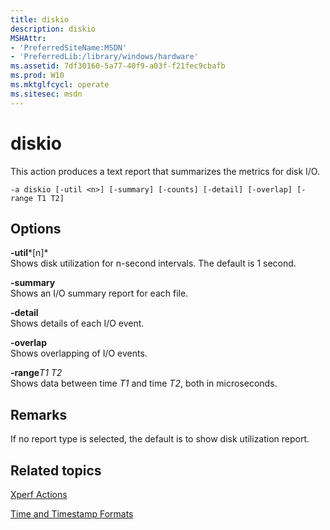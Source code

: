 ```yaml
---
title: diskio
description: diskio
MSHAttr:
- 'PreferredSiteName:MSDN'
- 'PreferredLib:/library/windows/hardware'
ms.assetid: 7df30160-5a77-40f9-a03f-f21fec9cbafb
ms.prod: W10
ms.mktglfcycl: operate
ms.sitesec: msdn
---
```


# diskio


This action produces a text report that summarizes the metrics for disk I/O.

``` syntax
-a diskio [-util <n>] [-summary] [-counts] [-detail] [-overlap] [-range T1 T2]
```

## Options


<a href="" id="-util-n-"></a>**-util***\[n\]*  
Shows disk utilization for n-second intervals. The default is 1 second.

<a href="" id="-summary"></a>**-summary**  
Shows an I/O summary report for each file.

<a href="" id="-detail"></a>**-detail**  
Shows details of each I/O event.

<a href="" id="-overlap"></a>**-overlap**  
Shows overlapping of I/O events.

<a href="" id="-ranget1-t2"></a>**-range***T1 T2*  
Shows data between time *T1* and time *T2*, both in microseconds.

## Remarks


If no report type is selected, the default is to show disk utilization report.

## Related topics


[Xperf Actions](xperf-actions.md)

[Time and Timestamp Formats](time-and-timestamp-formats.md)

 

 







